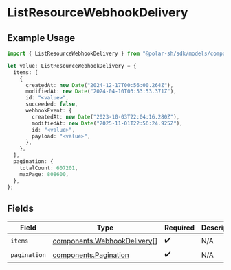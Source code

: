 # ListResourceWebhookDelivery

## Example Usage

```typescript
import { ListResourceWebhookDelivery } from "@polar-sh/sdk/models/components/listresourcewebhookdelivery.js";

let value: ListResourceWebhookDelivery = {
  items: [
    {
      createdAt: new Date("2024-12-17T00:56:00.264Z"),
      modifiedAt: new Date("2024-04-10T03:53:53.371Z"),
      id: "<value>",
      succeeded: false,
      webhookEvent: {
        createdAt: new Date("2023-10-03T22:04:16.280Z"),
        modifiedAt: new Date("2025-11-01T22:56:24.925Z"),
        id: "<value>",
        payload: "<value>",
      },
    },
  ],
  pagination: {
    totalCount: 607201,
    maxPage: 808600,
  },
};
```

## Fields

| Field                                                                      | Type                                                                       | Required                                                                   | Description                                                                |
| -------------------------------------------------------------------------- | -------------------------------------------------------------------------- | -------------------------------------------------------------------------- | -------------------------------------------------------------------------- |
| `items`                                                                    | [components.WebhookDelivery](../../models/components/webhookdelivery.md)[] | :heavy_check_mark:                                                         | N/A                                                                        |
| `pagination`                                                               | [components.Pagination](../../models/components/pagination.md)             | :heavy_check_mark:                                                         | N/A                                                                        |